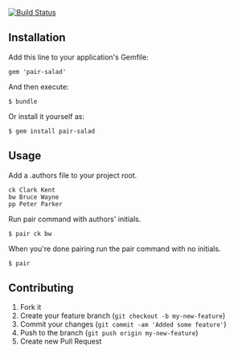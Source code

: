 [![Build Status](https://travis-ci.org/salbertson/pair-salad.png)](https://travis-ci.org/salbertson/pair-salad)

## Installation

Add this line to your application's Gemfile:

    gem 'pair-salad'

And then execute:

    $ bundle

Or install it yourself as:

    $ gem install pair-salad

## Usage

Add a .authors file to your project root.

    ck Clark Kent
    bw Bruce Wayne
    pp Peter Parker

Run pair command with authors' initials.

    $ pair ck bw

When you're done pairing run the pair command with no initials.

    $ pair

## Contributing

1. Fork it
2. Create your feature branch (`git checkout -b my-new-feature`)
3. Commit your changes (`git commit -am 'Added some feature'`)
4. Push to the branch (`git push origin my-new-feature`)
5. Create new Pull Request
